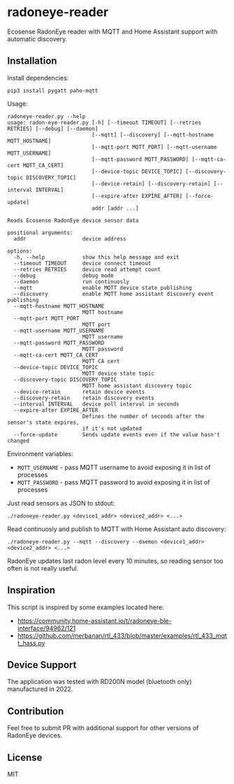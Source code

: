 # radoneye-reader

Ecosense RadonEye reader with MQTT and Home Assistant support with automatic discovery.

## Installation

Install dependencies:

```
pip3 install pygatt paho-mqtt
```

Usage:

```
radoneye-reader.py --help
usage: radon-eye-reader.py [-h] [--timeout TIMEOUT] [--retries RETRIES] [--debug] [--daemon]
                           [--mqtt] [--discovery] [--mqtt-hostname MQTT_HOSTNAME]
                           [--mqtt-port MQTT_PORT] [--mqtt-username MQTT_USERNAME]
                           [--mqtt-password MQTT_PASSWORD] [--mqtt-ca-cert MQTT_CA_CERT]
                           [--device-topic DEVICE_TOPIC] [--discovery-topic DISCOVERY_TOPIC]
                           [--device-retain] [--discovery-retain] [--interval INTERVAL]
                           [--expire-after EXPIRE_AFTER] [--force-update]
                           addr [addr ...]

Reads Ecosense RadonEye device sensor data

positional arguments:
  addr                  device address

options:
  -h, --help            show this help message and exit
  --timeout TIMEOUT     device connect timeout
  --retries RETRIES     device read attempt count
  --debug               debug mode
  --daemon              run continuosly
  --mqtt                enable MQTT device state publishing
  --discovery           enable MQTT home assistant discovery event publishing
  --mqtt-hostname MQTT_HOSTNAME
                        MQTT hostname
  --mqtt-port MQTT_PORT
                        MQTT port
  --mqtt-username MQTT_USERNAME
                        MQTT username
  --mqtt-password MQTT_PASSWORD
                        MQTT password
  --mqtt-ca-cert MQTT_CA_CERT
                        MQTT CA cert
  --device-topic DEVICE_TOPIC
                        MQTT device state topic
  --discovery-topic DISCOVERY_TOPIC
                        MQTT home assistant discovery topic
  --device-retain       retain device events
  --discovery-retain    retain discovery events
  --interval INTERVAL   device poll interval in seconds
  --expire-after EXPIRE_AFTER
                        Defines the number of seconds after the sensor's state expires,
                        if it's not updated
  --force-update        Sends update events even if the value hasn't changed
```

Environment variables:

- `MQTT_USERNAME` - pass MQTT username to avoid exposing it in list of processes
- `MQTT_PASSWORD` - pass MQTT password to avoid exposing it in list of processes

Just read sensors as JSON to stdout:

```
./radoneye-reader.py <device1_addr> <device2_addr> <...>
```

Read continuosly and publish to MQTT with Home Assistant auto discovery:

```
./radoneye-reader.py --mqtt --discovery --daemon <device1_addr> <device2_addr> <...>
```

RadonEye updates last radon level every 10 minutes, so reading sensor too often is not really useful.

## Inspiration

This script is inspired by some examples located here:

- https://community.home-assistant.io/t/radoneye-ble-interface/94962/121
- https://github.com/merbanan/rtl_433/blob/master/examples/rtl_433_mqtt_hass.py

## Device Support

The application was tested with RD200N model (bluetooth only) manufactured in 2022.

## Contribution

Feel free to submit PR with additional support for other versions of RadonEye devices.

## License

MIT
